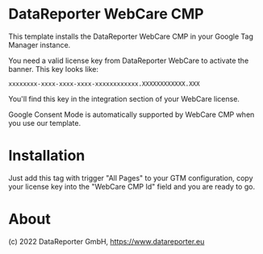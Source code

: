 # DataReporter WebCare CMP

This template installs the DataReporter WebCare CMP in your Google Tag Manager
instance.

You need a valid license key from DataReporter WebCare to activate the banner. This 
key looks like:

```
xxxxxxxx-xxxx-xxxx-xxxx-xxxxxxxxxxxx.XXXXXXXXXXXX.XXX
```

You'll find this key in the integration section of your WebCare license.

Google Consent Mode is automatically supported by WebCare CMP when you use our template.


# Installation

Just add this tag with trigger "All Pages" to your GTM configuration,
copy your license key into the "WebCare CMP Id" field and you are ready to go.


# About

(c) 2022 DataReporter GmbH, https://www.datareporter.eu


